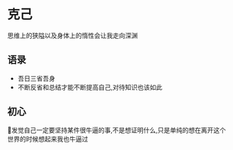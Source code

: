 # 克己
思维上的狭隘以及身体上的惰性会让我走向深渊

## 语录
+ 吾日三省吾身
+ 不断反省和总结才能不断提高自己,对待知识也该如此

## 初心
:cactus:发觉自己一定要坚持某件很牛逼的事,不是想证明什么,只是单纯的想在离开这个世界的时候想起来我也牛逼过
